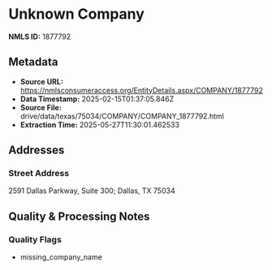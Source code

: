 # Unknown Company

**NMLS ID:** 1877792

## Metadata
- **Source URL:** https://nmlsconsumeraccess.org/EntityDetails.aspx/COMPANY/1877792
- **Data Timestamp:** 2025-02-15T01:37:05.846Z
- **Source File:** drive/data/texas/75034/COMPANY/COMPANY_1877792.html
- **Extraction Time:** 2025-05-27T11:30:01.462533

## Addresses
### Street Address
2591 Dallas Parkway, Suite 300; Dallas, TX 75034

## Quality & Processing Notes
### Quality Flags
- missing_company_name
